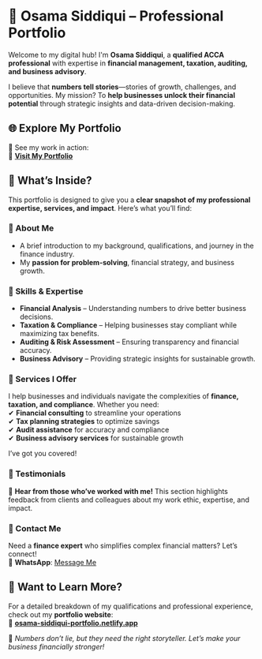 # 🚀 Osama Siddiqui – Professional Portfolio  

Welcome to my digital hub! I'm **Osama Siddiqui**, a **qualified ACCA professional** with expertise in **financial management, taxation, auditing, and business advisory**.  

I believe that **numbers tell stories**—stories of growth, challenges, and opportunities. My mission? To **help businesses unlock their financial potential** through strategic insights and data-driven decision-making.  

## 🌐 Explore My Portfolio  

👀 See my work in action:  
🔗 **[Visit My Portfolio](https://osama-siddiqui-portfolio.netlify.app/)**  

## 📌 What’s Inside?  

This portfolio is designed to give you a **clear snapshot of my professional expertise, services, and impact**. Here’s what you’ll find:  

### 🔹 About Me  
- A brief introduction to my background, qualifications, and journey in the finance industry.  
- My **passion for problem-solving**, financial strategy, and business growth.  

### 🔹 Skills & Expertise  
- **Financial Analysis** – Understanding numbers to drive better business decisions.  
- **Taxation & Compliance** – Helping businesses stay compliant while maximizing tax benefits.  
- **Auditing & Risk Assessment** – Ensuring transparency and financial accuracy.  
- **Business Advisory** – Providing strategic insights for sustainable growth.  

### 🔹 Services I Offer  
I help businesses and individuals navigate the complexities of **finance, taxation, and compliance**. Whether you need:  
✔ **Financial consulting** to streamline your operations  
✔ **Tax planning strategies** to optimize savings  
✔ **Audit assistance** for accuracy and compliance  
✔ **Business advisory services** for sustainable growth  

I’ve got you covered!  

### 🔹 Testimonials  
💬 **Hear from those who’ve worked with me!** This section highlights feedback from clients and colleagues about my work ethic, expertise, and impact.  

### 🔹 Contact Me  
Need a **finance expert** who simplifies complex financial matters? Let’s connect!  
📲 **WhatsApp**: [Message Me](https://api.whatsapp.com/send?phone=YOUR_PHONE_NUMBER)  

## 📂 Want to Learn More?  
For a detailed breakdown of my qualifications and professional experience, check out my **portfolio website**:  
🔗 **[osama-siddiqui-portfolio.netlify.app](https://osama-siddiqui-portfolio.netlify.app/)**  

🚀 _Numbers don’t lie, but they need the right storyteller. Let’s make your business financially stronger!_  
